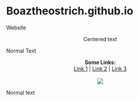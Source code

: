# Boaztheostrich.github.io
Website
<p style="text-align: center;">Centered text</p>
Normal Text

<p align="center">
  <b>Some Links:</b><br>
  <a href="#">Link 1</a> |
  <a href="#">Link 2</a> |
  <a href="#">Link 3</a>
  <br><br>
  <img src="https://photos.app.goo.gl/b1koYNArVghytBQC6">
</p>

Normal text
